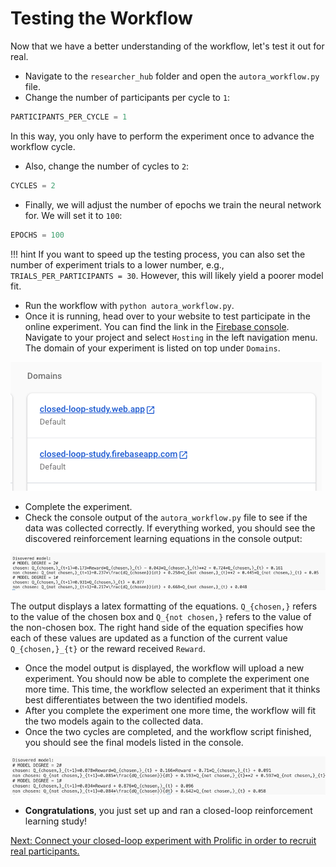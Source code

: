 # Testing the Workflow

Now that we have a better understanding of the workflow, let's test it out for real.

- Navigate to the `researcher_hub` folder and open the `autora_workflow.py` file.
- Change the number of participants per cycle to ``1``:
```python
PARTICIPANTS_PER_CYCLE = 1
```
In this way, you only have to perform the experiment once to advance the workflow cycle.

- Also, change the number of cycles to ``2``:
```python
CYCLES = 2
```

- Finally, we will adjust the number of epochs we train the neural network for. We will set it to ``100``:
```python
EPOCHS = 100
```

!!! hint
    If you want to speed up the testing process, you can also set the number of experiment trials to a lower number, e.g., ``TRIALS_PER_PARTICIPANTS = 30``. However, this will likely yield a poorer model fit. 

- Run the workflow with `python autora_workflow.py`.
- Once it is running, head over to your website to test participate in the online experiment. You can find the link in the [Firebase console](https://console.firebase.google.com/). Navigate to your project and select ``Hosting`` in the left navigation menu. The domain of your experiment is listed on top under ``Domains``.

![domain.png](../img/domain.png)

- Complete the experiment.
- Check the console output of the `autora_workflow.py` file to see if the data was collected correctly. If everything worked, you should see the discovered reinforcement learning equations in the console output: 

![discovered_models.png](img/discovered_models.png)

The output displays a latex formatting of the equations. ``Q_{chosen,}`` refers to the value of the chosen box and ``Q_{not chosen,}`` refers to the value of the non-chosen box. The right hand side of the equation specifies how each of these values are updated as a function of the current value ``Q_{chosen,}_{t}`` or the reward received ``Reward``. 

- Once the model output is displayed, the workflow will upload a new experiment. You should now be able to complete the experiment one more time. This time, the workflow selected an experiment that it thinks best differentiates between the two identified models. 
- After you complete the experiment one more time, the workflow will fit the two models again to the collected data. 
- Once the two cycles are completed, and the workflow script finished, you should see the final models listed in the console.

![final_models.png](img/final_models.png)

- **Congratulations**, you just set up and ran a closed-loop reinforcement learning study!

[Next: Connect your closed-loop experiment with Prolific in order to recruit real participants.](prolific.md)
